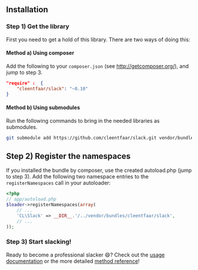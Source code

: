 ## Installation

### Step 1) Get the library

First you need to get a hold of this library. There are two ways of doing this:


#### Method a) Using composer

Add the following to your ``composer.json`` (see http://getcomposer.org/), and jump to step 3.

```json
"require" :  {
    "cleentfaar/slack": "~0.10"
}
```

#### Method b) Using submodules

Run the following commands to bring in the needed libraries as submodules.

```bash
git submodule add https://github.com/cleentfaar/slack.git vendor/bundles/CL/Slack
```


## Step 2) Register the namespaces

If you installed the bundle by composer, use the created autoload.php  (jump to step 3).
Add the following two namespace entries to the `registerNamespaces` call in your autoloader:

``` php
<?php
// app/autoload.php
$loader->registerNamespaces(array(
    // ...
    'CL\Slack' => __DIR__.'/../vendor/bundles/cleentfaar/slack',
    // ...
));
```


### Step 3) Start slacking!

Ready to become a professional slacker :smile:? Check out the [usage documentation](usage.md) or the more detailed 
[method reference](methods/index.md)!
